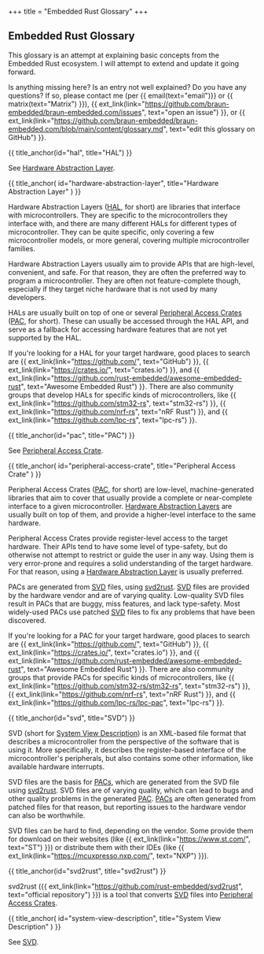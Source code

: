 +++
title = "Embedded Rust Glossary"
+++

## Embedded Rust Glossary

This glossary is an attempt at explaining basic concepts from the Embedded Rust ecosystem. I will attempt to extend and update it going forward.

Is anything missing here? Is an entry not well explained? Do you have any questions? If so, please contact me (per {{ email(text="email")}} or {{ matrix(text="Matrix") }}), {{ ext_link(link="https://github.com/braun-embedded/braun-embedded.com/issues", text="open an issue") }}, or {{ ext_link(link="https://github.com/braun-embedded/braun-embedded.com/blob/main/content/glossary.md", text="edit this glossary on GitHub") }}.


<section class="glossary">
{{ title_anchor(id="hal", title="HAL") }}

See [Hardware Abstraction Layer].
</section>

<section class="glossary">
{{
    title_anchor(
        id="hardware-abstraction-layer",
        title="Hardware Abstraction Layer"
    )
}}

Hardware Abstraction Layers ([HAL], for short) are libraries that interface with microcontrollers. They are specific to the microcontrollers they interface with, and there are many different HALs for different types of microcontroller. They can be quite specific, only covering a few microcontroller models, or more general, covering multiple microcontroller families.

Hardware Abstraction Layers usually aim to provide APIs that are high-level, convenient, and safe. For that reason, they are often the preferred way to program a microcontroller. They are often not feature-complete though, especially if they target niche hardware that is not used by many developers.

HALs are usually built on top of one or several [Peripheral Access Crates][Peripheral Access Crate] ([PAC], for short). These can usually be accessed through the HAL API, and serve as a fallback for accessing hardware features that are not yet supported by the HAL.

If you're looking for a HAL for your target hardware, good places to search are {{ ext_link(link="https://github.com/", text="GitHub") }}, {{ ext_link(link="https://crates.io/", text="crates.io") }}, and {{ ext_link(link="https://github.com/rust-embedded/awesome-embedded-rust", text="Awesome Embedded Rust") }}. There are also community groups that develop HALs for specific kinds of microcontrollers, like {{ ext_link(link="https://github.com/stm32-rs", text="stm32-rs") }}, {{ ext_link(link="https://github.com/nrf-rs", text="nRF Rust") }}, and {{ ext_link(link="https://github.com/lpc-rs", text="lpc-rs") }}.
</section>

<section class="glossary">
{{ title_anchor(id="pac", title="PAC") }}

See [Peripheral Access Crate].
</section>

<section class="glossary">
{{
    title_anchor(
        id="peripheral-access-crate",
        title="Peripheral Access Crate"
    )
}}

Peripheral Access Crates ([PAC], for short) are low-level, machine-generated libraries that aim to cover that usually provide a complete or near-complete interface to a given microcontroller. [Hardware Abstraction Layers][Hardware Abstraction Layer] are usually built on top of them, and provide a higher-level interface to the same hardware.

Peripheral Access Crates provide register-level access to the target hardware. Their APIs tend to have some level of type-safety, but do otherwise not attempt to restrict or guide the user in any way. Using them is very error-prone and requires a solid understanding of the target hardware. For that reason, using a [Hardware Abstraction Layer] is usually preferred.

PACs are generated from [SVD] files, using [svd2rust]. [SVD] files are provided by the hardware vendor and are of varying quality. Low-quality SVD files result in PACs that are buggy, miss features, and lack type-safety. Most widely-used PACs use patched [SVD] files to fix any problems that have been discovered.

If you're looking for a PAC for your target hardware, good places to search are {{ ext_link(link="https://github.com/", text="GitHub") }}, {{ ext_link(link="https://crates.io/", text="crates.io") }}, and {{ ext_link(link="https://github.com/rust-embedded/awesome-embedded-rust", text="Awesome Embedded Rust") }}. There are also community groups that provide PACs for specific kinds of microcontrollers, like {{ ext_link(link="https://github.com/stm32-rs/stm32-rs", text="stm32-rs") }}, {{ ext_link(link="https://github.com/nrf-rs", text="nRF Rust") }}, and {{ ext_link(link="https://github.com/lpc-rs/lpc-pac", text="lpc-rs") }}.
</section>

<section class="glossary">
{{ title_anchor(id="svd", title="SVD") }}

SVD (short for [System View Description]) is an XML-based file format that describes a microcontroller from the perspective of the software that is using it. More specifically, it describes the register-based interface of the microcontroller's peripherals, but also contains some other information, like available hardware interrupts.

SVD files are the basis for [PACs][Peripheral Access Crate], which are generated from the SVD file using [svd2rust]. SVD files are of varying quality, which can lead to bugs and other quality problems in the generated [PAC][Peripheral Access Crate]. [PACs][Peripheral Access Crate] are often generated from patched files for that reason, but reporting issues to the hardware vendor can also be worthwhile.

SVD files can be hard to find, depending on the vendor. Some provide them for download on their websites (like {{ ext_link(link="https://www.st.com/", text="ST") }}) or distribute them with their IDEs (like {{ ext_link(link="https://mcuxpresso.nxp.com/", text="NXP") }}).
</section>

<section class="glossary">
{{ title_anchor(id="svd2rust", title="svd2rust") }}

svd2rust ({{ ext_link(link="https://github.com/rust-embedded/svd2rust", text="official repository") }}) is a tool that converts [SVD] files into [Peripheral Access Crates][Peripheral Access Crate].
</section>

<section class="glossary">
{{
    title_anchor(
        id="system-view-description",
        title="System View Description"
    )
}}

See [SVD].
</section>


[HAL]: #hal
[Hardware Abstraction Layer]: #hardware-abstraction-layer
[PAC]: #pac
[Peripheral Access Crate]: #peripheral-access-crate
[SVD]: #svd
[svd2rust]: #svd2rust
[System View Description]: #system-view-description
